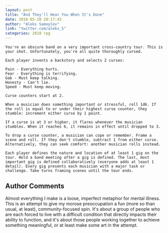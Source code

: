 ```yaml
---
layout: post
title: "And They'll Hear You When It's Done"
date: 2018-05-20 20:17:43
author: "Aleks Samoylov"
link: "twitter.com/aleks_S"
categories: 2018 rpg
---
```

```
You're an obscure band on a very important cross-country tour. This is your shot. Unfortunately, you're all quite thoroughly cursed. 

Each player invents a backstory and selects 2 curses:

Pain - Everything hurts.
Fear - Everything is terrifying. 
Gab - Must keep talking. 
Honesty - Can't lie. 
Speed - Must keep moving.

Curse counters start at 2. 

When a musician does something important or stressful, roll 1d6. If the roll is equal to or under their highest curse counter, they stumble: increment either curse by 1 point. 

If a curse is at 3 or higher, it flares whenever the musician stumbles. When it reaches 6, it remains in effect until dropped to 3.

To drop a curse counter, a musician can cope or remember. Frame a scene and roll. If they don't stumble, subtract 1 from either curse. Alternatively, they can seek comfort: another musician rolls instead. 

Each player defines the nature and location of at least 1 gig on the tour. Hold a band meeting after a gig is defined. The last, most important gig is defined collaboratively (everyone adds at least 1 detail). Every gig presents each musician with a major task or challenge. Take turns framing scenes until the tour ends.
```
## Author Comments 

Almost everything I make is a loose, imperfect metaphor for mental illness. This is an attempt to give my morose preoccupation a fun (more so than usual, at least), community-focused spin. It's about a group of people who are each forced to live with a difficult condition that directly impacts their ability to function, and it's about those people working together to achieve something meaningful, or at least make some art in the attempt.
